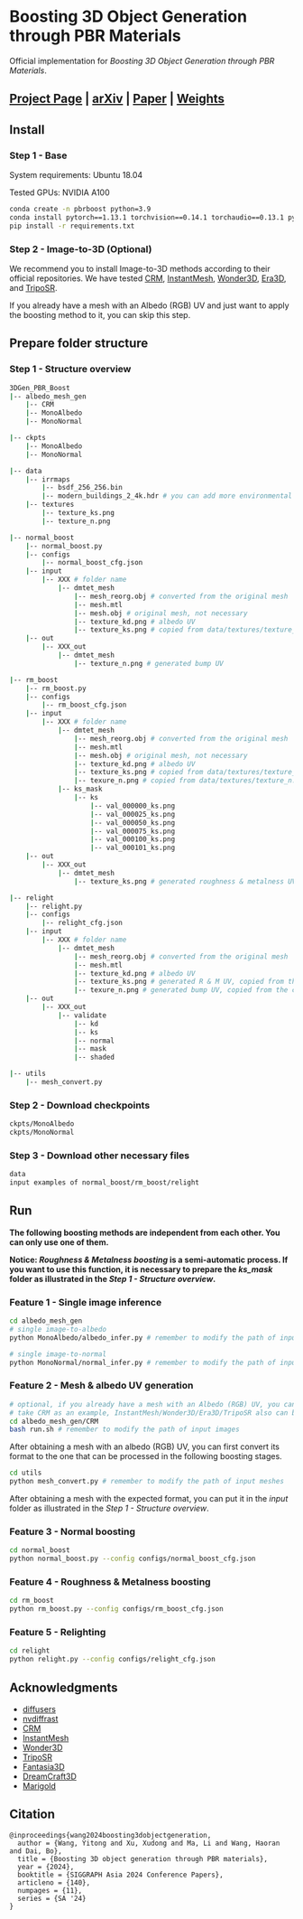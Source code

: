 # Boosting 3D Object Generation through PBR Materials

Official implementation for _Boosting 3D Object Generation through PBR Materials_.

## [Project Page](https://snowflakewang.github.io/PBR_Boost_3DGen/) | [arXiv](https://arxiv.org/abs/2411.16080) | [Paper](https://dl.acm.org/doi/10.1145/3680528.3687676) | [Weights](https://huggingface.co/SnowflakeWang/MonoIntrinsics)

## Install

### Step 1 - Base
System requirements: Ubuntu 18.04

Tested GPUs: NVIDIA A100
```bash
conda create -n pbrboost python=3.9
conda install pytorch==1.13.1 torchvision==0.14.1 torchaudio==0.13.1 pytorch-cuda=11.6 -c pytorch -c nvidia
pip install -r requirements.txt
```

### Step 2 - Image-to-3D (Optional)
We recommend you to install Image-to-3D methods according to their official repositories. We have tested [CRM](https://github.com/thu-ml/CRM), [InstantMesh](https://github.com/TencentARC/InstantMesh), [Wonder3D](https://github.com/xxlong0/Wonder3D), [Era3D](https://github.com/pengHTYX/Era3D), and [TripoSR](https://github.com/VAST-AI-Research/TripoSR).

If you already have a mesh with an Albedo (RGB) UV and just want to apply the boosting method to it, you can skip this step.

## Prepare folder structure

### Step 1 - Structure overview
```bash
3DGen_PBR_Boost
|-- albedo_mesh_gen
    |-- CRM
    |-- MonoAlbedo
    |-- MonoNormal

|-- ckpts
    |-- MonoAlbedo
    |-- MonoNormal

|-- data
    |-- irrmaps
        |-- bsdf_256_256.bin
        |-- modern_buildings_2_4k.hdr # you can add more environmental maps here
    |-- textures
        |-- texture_ks.png
        |-- texture_n.png

|-- normal_boost
    |-- normal_boost.py
    |-- configs
        |-- normal_boost_cfg.json
    |-- input
        |-- XXX # folder name
            |-- dmtet_mesh
                |-- mesh_reorg.obj # converted from the original mesh
                |-- mesh.mtl
                |-- mesh.obj # original mesh, not necessary
                |-- texture_kd.png # albedo UV
                |-- texture_ks.png # copied from data/textures/texture_ks.png
    |-- out
        |-- XXX_out
            |-- dmtet_mesh
                |-- texture_n.png # generated bump UV

|-- rm_boost
    |-- rm_boost.py
    |-- configs
        |-- rm_boost_cfg.json
    |-- input
        |-- XXX # folder name
            |-- dmtet_mesh
                |-- mesh_reorg.obj # converted from the original mesh
                |-- mesh.mtl
                |-- mesh.obj # original mesh, not necessary
                |-- texture_kd.png # albedo UV
                |-- texture_ks.png # copied from data/textures/texture_ks.png
                |-- texure_n.png # copied from data/textures/texture_n.png or normal_boost's out
            |-- ks_mask
                |-- ks
                    |-- val_000000_ks.png
                    |-- val_000025_ks.png
                    |-- val_000050_ks.png
                    |-- val_000075_ks.png
                    |-- val_000100_ks.png
                    |-- val_000101_ks.png
    |-- out
        |-- XXX_out
            |-- dmtet_mesh
                |-- texture_ks.png # generated roughness & metalness UV, [R,G,B] <-> [Zero,Roughness,Metalness]

|-- relight
    |-- relight.py
    |-- configs
        |-- relight_cfg.json
    |-- input
        |-- XXX # folder name
            |-- dmtet_mesh
                |-- mesh_reorg.obj # converted from the original mesh
                |-- mesh.mtl
                |-- texture_kd.png # albedo UV
                |-- texture_ks.png # generated R & M UV, copied from the corresponding folder in rm_boost's out
                |-- texure_n.png # generated bump UV, copied from the corresponding folder in normal_boost's out
    |-- out
        |-- XXX_out
            |-- validate
                |-- kd
                |-- ks
                |-- normal
                |-- mask
                |-- shaded

|-- utils
    |-- mesh_convert.py
``` 

### Step 2 - Download checkpoints
```bash
ckpts/MonoAlbedo
ckpts/MonoNormal
```

### Step 3 - Download other necessary files
```bash
data
input examples of normal_boost/rm_boost/relight
```

## Run

**The following boosting methods are independent from each other. You can only use one of them.**

**Notice: _Roughness & Metalness boosting_ is a semi-automatic process. If you want to use this function, it is necessary to prepare the _ks_mask_ folder as illustrated in the _Step 1 - Structure overview_.**

### Feature 1 - Single image inference
```bash
cd albedo_mesh_gen
# single image-to-albedo
python MonoAlbedo/albedo_infer.py # remember to modify the path of input images

# single image-to-normal
python MonoNormal/normal_infer.py # remember to modify the path of input images
```

### Feature 2 - Mesh & albedo UV generation
```bash
# optional, if you already have a mesh with an Albedo (RGB) UV, you can skip this step
# take CRM as an example, InstantMesh/Wonder3D/Era3D/TripoSR also can be used
cd albedo_mesh_gen/CRM
bash run.sh # remember to modify the path of input images
```
After obtaining a mesh with an albedo (RGB) UV, you can first convert its format to the one that can be processed in the following boosting stages.
```bash
cd utils
python mesh_convert.py # remember to modify the path of input meshes
```
After obtaining a mesh with the expected format, you can put it in the _input_ folder as illustrated in the _Step 1 - Structure overview_.

### Feature 3 - Normal boosting
```bash
cd normal_boost
python normal_boost.py --config configs/normal_boost_cfg.json
```

### Feature 4 - Roughness & Metalness boosting
```bash
cd rm_boost
python rm_boost.py --config configs/rm_boost_cfg.json
```

### Feature 5 - Relighting
```bash
cd relight
python relight.py --config configs/relight_cfg.json
```

## Acknowledgments
- [diffusers](https://github.com/huggingface/diffusers)
- [nvdiffrast](https://github.com/NVlabs/nvdiffrast)
- [CRM](https://github.com/thu-ml/CRM)
- [InstantMesh](https://github.com/TencentARC/InstantMesh)
- [Wonder3D](https://github.com/xxlong0/Wonder3D)
- [TripoSR](https://github.com/VAST-AI-Research/TripoSR)
- [Fantasia3D](https://github.com/Gorilla-Lab-SCUT/Fantasia3D)
- [DreamCraft3D](https://github.com/deepseek-ai/DreamCraft3D)
- [Marigold](https://github.com/prs-eth/Marigold)

## Citation

```
@inproceedings{wang2024boosting3dobjectgeneration,
  author = {Wang, Yitong and Xu, Xudong and Ma, Li and Wang, Haoran and Dai, Bo},
  title = {Boosting 3D object generation through PBR materials},
  year = {2024},
  booktitle = {SIGGRAPH Asia 2024 Conference Papers},
  articleno = {140},
  numpages = {11},
  series = {SA '24}
}
```